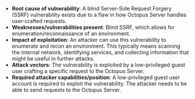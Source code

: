 - **Root cause of vulnerability**: A blind Server-Side Request Forgery (SSRF) vulnerability exists due to a flaw in how Octopus Server handles user-crafted requests.
- **Weaknesses/vulnerabilities present**: Blind SSRF, which allows for enumeration/reconnaissance of an environment.
- **Impact of exploitation**: An attacker can use this vulnerability to enumerate and recon an environment. This typically means scanning the internal network, identifying services, and collecting information that might be useful in further attacks.
- **Attack vectors**: The vulnerability is exploited by a low-privileged guest user crafting a specific request to the Octopus Server. 
- **Required attacker capabilities/position**: A low-privileged guest user account is required to exploit the vulnerability. The attacker needs to be able to send requests to the Octopus Server.